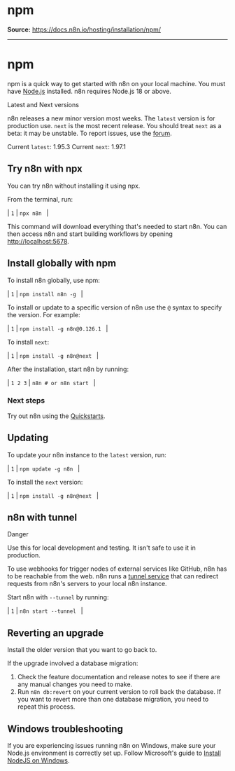 # npm

**Source:** https://docs.n8n.io/hosting/installation/npm/

---

# npm

npm is a quick way to get started with n8n on your local machine. You must have [Node.js](https://nodejs.org/en/) installed. n8n requires Node.js 18 or above.

Latest and Next versions

n8n releases a new minor version most weeks. The `latest` version is for production use. `next` is the most recent release. You should treat `next` as a beta: it may be unstable. To report issues, use the [forum](https://community.n8n.io/c/questions/12).

Current `latest`: 1.95.3
Current `next`: 1.97.1

## Try n8n with npx

You can try n8n without installing it using npx.

From the terminal, run:

| ``` 1 ``` | ``` npx n8n  ``` |

This command will download everything that's needed to start n8n. You can then access n8n and start building workflows by opening <http://localhost:5678>.

## Install globally with npm

To install n8n globally, use npm:

| ``` 1 ``` | ``` npm install n8n -g  ``` |

To install or update to a specific version of n8n use the `@` syntax to specify the version. For example:

| ``` 1 ``` | ``` npm install -g n8n@0.126.1  ``` |

To install `next`:

| ``` 1 ``` | ``` npm install -g n8n@next  ``` |

After the installation, start n8n by running:

| ``` 1 2 3 ``` | ``` n8n # or n8n start  ``` |

### Next steps

Try out n8n using the [Quickstarts](../../../try-it-out/).

## Updating

To update your n8n instance to the `latest` version, run:

| ``` 1 ``` | ``` npm update -g n8n  ``` |

To install the `next` version:

| ``` 1 ``` | ``` npm install -g n8n@next  ``` |

## n8n with tunnel

Danger

Use this for local development and testing. It isn't safe to use it in production.

To use webhooks for trigger nodes of external services like GitHub, n8n has to be reachable from the web. n8n runs a [tunnel service](https://github.com/localtunnel/localtunnel) that can redirect requests from n8n's servers to your local n8n instance.

Start n8n with `--tunnel` by running:

| ``` 1 ``` | ``` n8n start --tunnel  ``` |

## Reverting an upgrade

Install the older version that you want to go back to.

If the upgrade involved a database migration:

1. Check the feature documentation and release notes to see if there are any manual changes you need to make.
2. Run `n8n db:revert` on your current version to roll back the database. If you want to revert more than one database migration, you need to repeat this process.

## Windows troubleshooting

If you are experiencing issues running n8n on Windows, make sure your Node.js environment is correctly set up. Follow Microsoft's guide to [Install NodeJS on Windows](https://learn.microsoft.com/en-us/windows/dev-environment/javascript/nodejs-on-windows).
